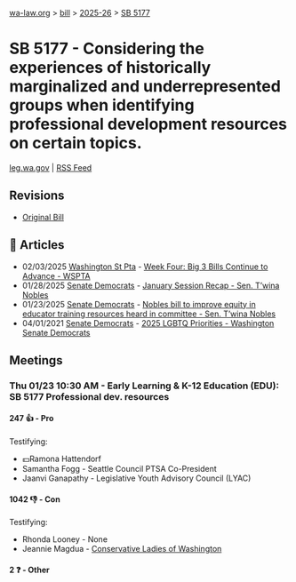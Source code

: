[wa-law.org](/) > [bill](/bill/) > [2025-26](/bill/2025-26/) > [SB 5177](/bill/2025-26/sb/5177/)

# SB 5177 - Considering the experiences of historically marginalized and underrepresented groups when identifying professional development resources on certain topics.
[leg.wa.gov](https://app.leg.wa.gov/billsummary?BillNumber=5177&Year=2025&Initiative=false) | [RSS Feed](./rss.xml)

## Revisions
* [Original Bill](1/)

## 📰 Articles
* 02/03/2025 [Washington St Pta](/org/washington_st_pta/) - [Week Four: Big 3 Bills Continue to Advance - WSPTA](https://www.wastatepta.org/week-four-big-3-bills-continue-to-advance/#:~:text=SB%205177)
* 01/28/2025 [Senate Democrats](/org/senate_democrats/) - [January Session Recap - Sen. T’wina Nobles](https://senatedemocrats.wa.gov/nobles/2025/01/28/january-session-recap-2/#:~:text=SB%205177)
* 01/23/2025 [Senate Democrats](/org/senate_democrats/) - [Nobles bill to improve equity in educator training resources heard in committee - Sen. T’wina Nobles](https://senatedemocrats.wa.gov/nobles/2025/01/23/nobles-bill-to-improve-equity-in-educator-training-resources-heard-in-committee/#:~:text=Senate%20Bill%205177)
* 04/01/2021 [Senate Democrats](/org/senate_democrats/) - [2025 LGBTQ Priorities - Washington Senate Democrats](https://senatedemocrats.wa.gov/lgbtq2025priorities/#:~:text=Senate%20Bill%205177)

## Meetings
### Thu 01/23 10:30 AM - Early Learning & K-12 Education (EDU): SB 5177 Professional dev. resources
#### 247 👍 - Pro
Testifying:
* 💵Ramona Hattendorf
* Samantha Fogg - Seattle Council PTSA Co-President
* Jaanvi Ganapathy - Legislative Youth Advisory Council (LYAC)

#### 1042 👎 - Con
Testifying:
* Rhonda Looney - None
* Jeannie Magdua - [Conservative Ladies of Washington](/org/conservative_ladies_of_washington/)

#### 2 ❓ - Other

